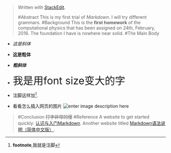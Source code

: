 


> Written with [StackEdit](https://stackedit.io/).
> 
> #Abstract
> This is my first trial of *Markdown*. I will try different grammars.
> #Background
> This is the **first homework** of the computational physics that has been assigned on 24th, February, 2016. The foundation I have is nowhere near solid.
 #The Main Body
 *  *这是斜体*
 *   **这是粗体**
 *   ***粗斜体***
 *  <font size= "6"> 我是用font size变大的字 </font>
 *  注脚这样加[^a].

  
*  看看怎么插入网页的图片
![enter image description here](http://img1.tuicool.com/VZNbEfJ.jpg!web)

>#Conclusion
> ~~打字非常的慢~~
> #Reference
> A website to get started quickly: [认识与入门Markdown](http://sspai.com/25137#html-top).
>  Another website titled [Markdown语法说明（简体中文版）](http://wowubuntu.com/markdown/index.html#block).
  [^a]:  **footnote**,我就是注脚
